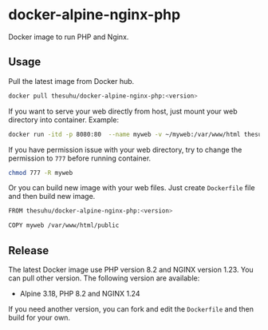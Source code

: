 # docker-alpine-nginx-php

Docker image to run PHP and Nginx.

## Usage

Pull the latest image from Docker hub.

```sh
docker pull thesuhu/docker-alpine-nginx-php:<version>
```

If you want to serve your web directly from host, just mount your web directory into container. Example:

```sh
docker run -itd -p 8080:80  --name myweb -v ~/myweb:/var/www/html thesuhu/docker-alpine-nginx-php:<version>
```

If you have permission issue with your web directory, try to change the permission to `777` before running container.

```sh
chmod 777 -R myweb
```

Or you can build new image with your web files. Just create `Dockerfile` file and then build new image.

```sh
FROM thesuhu/docker-alpine-nginx-php:<version>

COPY myweb /var/www/html/public
```

## Release

The latest Docker image use PHP version 8.2 and NGINX version 1.23. You can pull other version. The following version are available:

- Alpine 3.18, PHP 8.2 and NGINX 1.24

If you need another version, you can fork and edit the `Dockerfile` and then build for your own.
